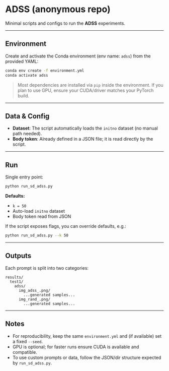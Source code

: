 # ADSS (anonymous repo)

Minimal scripts and configs to run the **ADSS** experiments.

---

## Environment

Create and activate the Conda environment (env name: `adss`) from the provided YAML:

```bash
conda env create -f environment.yml
conda activate adss
```

> Most dependencies are installed via `pip` inside the environment. If you plan to use GPU, ensure your CUDA/driver matches your PyTorch build.

---

## Data & Config

- **Dataset**: The script automatically loads the `initno` dataset (no manual path needed).
- **Body token**: Already defined in a JSON file; it is read directly by the script.

---

## Run

Single entry point:

```bash
python run_sd_adss.py
```

**Defaults:**
- `k = 50`
- Auto-load `initno` dataset
- Body token read from JSON

If the script exposes flags, you can override defaults, e.g.:

```bash
python run_sd_adss.py --k 50
```

---

## Outputs

Each prompt is split into two categories:

```
results/
  test1/
    adss/
      img_adss_.png/
        ...generated samples...
      img_rand_.png/
        ...generated samples...
```

---

## Notes

- For reproducibility, keep the same `environment.yml` and (if available) set a fixed `--seed`.
- GPU is optional; for faster runs ensure CUDA is available and compatible.
- To use custom prompts or data, follow the JSON/dir structure expected by `run_sd_adss.py`.

